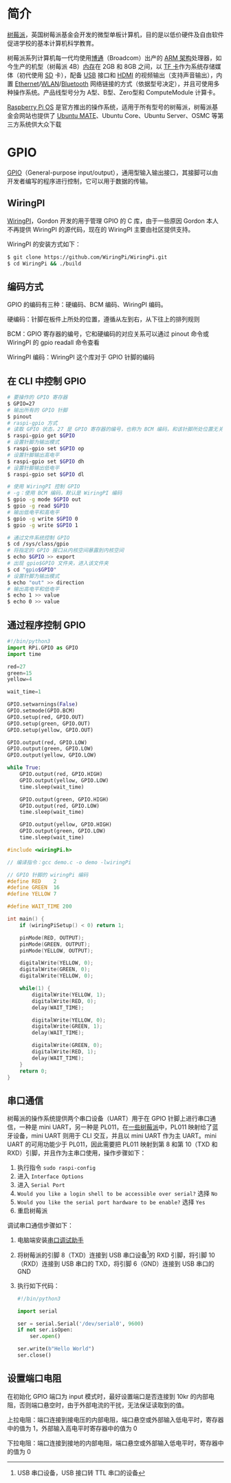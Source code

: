 # 简介

[树莓派](https://zh.wikipedia.org/zh-cn/%E6%A0%91%E8%8E%93%E6%B4%BE)，英国树莓派基金会开发的微型单板计算机，目的是以低价硬件及自由软件促进学校的基本计算机科学教育。

树莓派系列计算机每一代均使用[博通](https://zh.wikipedia.org/wiki/博通)（Broadcom）出产的 [ARM 架构](https://zh.wikipedia.org/wiki/ARM架構)处理器，如今生产的机型（树莓派 4B）[内存](https://zh.wikipedia.org/wiki/内存)在 2GB 和 8GB 之间，以 [TF 卡](https://zh.wikipedia.org/wiki/TF卡)作为系统存储媒体（初代使用 [SD](https://zh.wikipedia.org/wiki/SD卡) 卡），配备 [USB](https://zh.wikipedia.org/wiki/USB) 接口和 [HDMI](https://zh.wikipedia.org/wiki/HDMI) 的视频输出（支持声音输出），内置 [Ethernet](https://zh.wikipedia.org/wiki/Ethernet)/[WLAN](https://zh.wikipedia.org/wiki/WLAN)/[Bluetooth](https://zh.wikipedia.org/wiki/Bluetooth) 网络链接的方式（依据型号决定），并且可使用多种操作系统。产品线型号分为 A型、B型、Zero型和 ComputeModule 计算卡。

[Raspberry Pi OS](https://zh.wikipedia.org/wiki/Raspberry_Pi_OS) 是官方推出的操作系统，适用于所有型号的树莓派，树莓派基金会网站也提供了 [Ubuntu MATE](https://zh.wikipedia.org/wiki/Ubuntu_MATE)、Ubuntu Core、Ubuntu Server、OSMC 等第三方系统供大众下载

# GPIO

[GPIO](https://zh.wikipedia.org/wiki/GPIO)（General-purpose input/output），通用型输入输出接口，其接脚可以由开发者编写的程序进行控制，它可以用于数据的传输。

## WiringPI

[WiringPI](https://github.com/WiringPi/WiringPi)，Gordon 开发的用于管理 GPIO 的 C 库，由于一些原因 Gordon 本人不再提供 WiringPI 的源代码，现在的 WiringPI 主要由社区提供支持。

WiringPI 的安装方式如下：

```bash
$ git clone https://github.com/WiringPi/WiringPi.git
$ cd WiringPi && ./build
```

## 编码方式

GPIO 的编码有三种：硬编码、BCM 编码、WiringPI 编码。

硬编码：针脚在板件上所处的位置，遵循从左到右，从下往上的排列规则

BCM：GPIO 寄存器的编号，它和硬编码的对应关系可以通过 pinout 命令或 WiringPI 的 gpio readall 命令查看

WiringPI 编码：WiringPI 这个库对于 GPIO 针脚的编码

## 在 CLI 中控制 GPIO

```bash
# 要操作的 GPIO 寄存器
$ GPIO=27
# 输出所有的 GPIO 针脚
$ pinout
# raspi-gpio 方式
# 读取 GPIO 状态，27 是 GPIO 寄存器的编号，也称为 BCM 编码，和该针脚所处位置无关
$ raspi-gpio get $GPIO
# 设置针脚为输出模式
$ raspi-gpio set $GPIO op
# 设置针脚输出高电平
$ raspi-gpio set $GPIO dh
# 设置针脚输出低电平
$ raspi-gpio set $GPIO dl

# 使用 WiringPI 控制 GPIO
# -g：使用 BCM 编码，默认是 WiringPI 编码
$ gpio -g mode $GPIO out
$ gpio -g read $GPIO
# 输出低电平和高电平
$ gpio -g write $GPIO 0
$ gpio -g write $GPIO 1

# 通过文件系统控制 GPIO
$ cd /sys/class/gpio
# 将指定的 GPIO 接口从内核空间暴露到内核空间
$ echo $GPIO >> export
# 出现 gpio$GPIO 文件夹，进入该文件夹
$ cd "gpio$GPIO"
# 设置针脚为输出模式
$ echo "out" >> direction
# 输出高电平和低电平
$ echo 1 >> value
$ echo 0 >> value
```

## 通过程序控制 GPIO

```python
#!/bin/python3
import RPi.GPIO as GPIO
import time

red=27
green=15
yellow=4

wait_time=1

GPIO.setwarnings(False)
GPIO.setmode(GPIO.BCM)
GPIO.setup(red, GPIO.OUT)
GPIO.setup(green, GPIO.OUT)
GPIO.setup(yellow, GPIO.OUT)

GPIO.output(red, GPIO.LOW)
GPIO.output(green, GPIO.LOW)
GPIO.output(yellow, GPIO.LOW)

while True:
    GPIO.output(red, GPIO.HIGH)
    GPIO.output(yellow, GPIO.LOW)
    time.sleep(wait_time)

    GPIO.output(green, GPIO.HIGH)
    GPIO.output(red, GPIO.LOW)
    time.sleep(wait_time)

    GPIO.output(yellow, GPIO.HIGH)
    GPIO.output(green, GPIO.LOW)
    time.sleep(wait_time)
```

```c
#include <wiringPi.h>

// 编译指令：gcc demo.c -o demo -lwiringPi

// GPIO 针脚的 wiringPi 编码
#define RED    2
#define GREEN  16
#define YELLOW 7

#define WAIT_TIME 200

int main() {
    if (wiringPiSetup() < 0) return 1;

    pinMode(RED, OUTPUT);
    pinMode(GREEN, OUTPUT);
    pinMode(YELLOW, OUTPUT);

    digitalWrite(YELLOW, 0);
    digitalWrite(GREEN, 0);
    digitalWrite(YELLOW, 0);

    while(1) {
        digitalWrite(YELLOW, 1);
        digitalWrite(RED, 0);
        delay(WAIT_TIME);

        digitalWrite(YELLOW, 0);
        digitalWrite(GREEN, 1);
        delay(WAIT_TIME);

        digitalWrite(GREEN, 0);
        digitalWrite(RED, 1);
        delay(WAIT_TIME);
    }
    return 0;
}
```

## 串口通信

树莓派的操作系统提供两个串口设备（UART）用于在 GPIO 针脚上进行串口通信，一种是 mini UART，另一种是 PL011，在[一些树莓派](https://www.raspberrypi.com/documentation/computers/configuration.html#primary-and-secondary-uart)中，PL011 映射给了蓝牙设备，mini UART 则用于 CLI 交互，并且以 mini UART 作为主 UART。mini UART 的可用功能少于 PL011，因此需要把 PL011 映射到第 8 和第 10（TXD 和 RXD）引脚，并且作为主串口使用，操作步骤如下：

1. 执行指令 `sudo raspi-config`
2. 进入 `Interface Options`
3. 进入 `Serial Port`
4. `Would you like a login shell to be accessible over serial?` 选择 `No`
5. `Would you like the serial port hardware to be enable?` 选择 `Yes`
6. 重启树莓派

调试串口通信步骤如下：

1. 电脑端安装[串口调试助手](https://apps.microsoft.com/store/detail/%E4%B8%B2%E5%8F%A3%E8%B0%83%E8%AF%95%E5%8A%A9%E6%89%8B/9NBLGGH43HDM?hl=zh-cn&gl=cn)

2. 将树莓派的引脚 8（TXD）连接到 USB 串口设备[^1]的 RXD 引脚，将引脚 10（RXD）连接到 USB 串口的 TXD，将引脚 6（GND）连接到 USB 串口的 GND

3. 执行如下代码：
    ```python
    #!/bin/python3
    
    import serial
    
    ser = serial.Serial('/dev/serial0', 9600)
    if not ser.isOpen:
        ser.open()
    
    ser.write(b"Hello World")
    ser.close()
    ```


## 设置端口电阻

在初始化 GPIO 端口为 input 模式时，最好设置端口是否连接到 10kr 的内部电阻，否则端口悬空时，由于外部电流的干扰，无法保证读取到的值。

上拉电阻：端口连接到接电压的内部电阻，端口悬空或外部输入低电平时，寄存器中的值为 1，外部输入高电平时寄存器中的值为 0

下拉电阻：端口连接到接地的内部电阻，端口悬空或外部输入低电平时，寄存器中的值为 0

[^1]: USB 串口设备，USB 接口转 TTL 串口的设备

